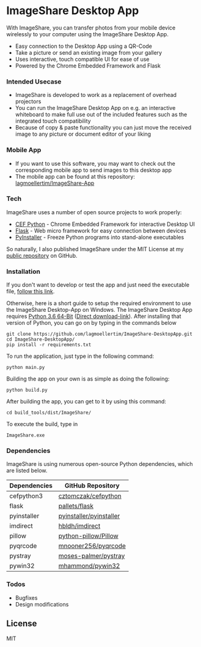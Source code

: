 # ImageShare Desktop App
With ImageShare, you can transfer photos from your mobile device wirelessly to your computer using the ImageShare Desktop App.

  - Easy connection to the Desktop App using a QR-Code
  - Take a picture or send an existing image from your gallery
  - Uses interactive, touch compatible UI for ease of use
  - Powered by the Chrome Embedded Framework and Flask
### Intended Usecase

  - ImageShare is developed to work as a replacement of overhead projectors
  - You can run the ImageShare Desktop App on e.g. an interactive whiteboard to make full use out of the included features such as the integrated touch compatibility
  - Because of copy & paste functionality you can just move the received image to any picture or document editor of your liking

### Mobile App
  - If you want to use this software, you may want to check out the corresponding mobile app to send images to this desktop app
  - The mobile app can be found at this repository: [lagmoellertim/ImageShare-App](https://github.com/lagmoellertim/ImageShare-App)
### Tech

ImageShare uses a number of open source projects to work properly:

* [CEF Python](https://github.com/cztomczak/cefpython) - Chrome Embedded Framework for interactive Desktop UI
* [Flask](https://github.com/pallets/flask) - Web micro framework for easy connection between devices
* [PyInstaller](https://github.com/pyinstaller/pyinstaller) - Freeze Python programs into stand-alone executables

So naturally, I also published ImageShare under the MIT License at my [public repository](https://github.com/lagmoellertim/ImageShare-DesktopApp)
 on GitHub.

### Installation

If you don't want to develop or test the app and just need the executable file, [follow this link](https://github.com/lagmoellertim/ImageShare-DesktopApp/releases).

Otherwise, here is a short guide to setup the required environment to use the ImageShare Desktop-App on Windows.
The ImageShare Desktop App requires [Python 3.6 64-Bit](https://www.python.org/downloads/release/python-365/) ([Direct download-link](https://www.python.org/ftp/python/3.6.5/python-3.6.5-amd64.exe)). After installing that version of Python, you can go on by typing in the commands below
```
git clone https://github.com/lagmoellertim/ImageShare-DesktopApp.git
cd ImageShare-DesktopApp/
pip install -r requirements.txt
```
To run the application, just type in the following command:
```
python main.py
```
Building the app on your own is as simple as doing the following:
```
python build.py
```
After building the app, you can get to it by using this command:
```
cd build_tools/dist/ImageShare/
```
To execute the build, type in
```
ImageShare.exe
```
### Dependencies

ImageShare is using numerous open-source Python dependencies, which are listed below.

| Dependencies | GitHub Repository |
| ------ | ------ |
|cefpython3|[cztomczak/cefpython](https://github.com/cztomczak/cefpython)
|flask|[pallets/flask](https://github.com/pallets/flask)
|pyinstaller|[pyinstaller/pyinstaller](https://github.com/pyinstaller/pyinstaller)|
|imdirect|[hbldh/imdirect](https://github.com/hbldh/imdirect)
|pillow|[python-pillow/Pillow](https://github.com/python-pillow/Pillow)
|pyqrcode|[mnooner256/pyqrcode](https://github.com/mnooner256/pyqrcode)
|pystray|[moses-palmer/pystray](https://github.com/moses-palmer/pystray)
|pywin32|[mhammond/pywin32](https://github.com/mhammond/pywin32)

### Todos

 - Bugfixes
 - Design modifications

License
----

MIT